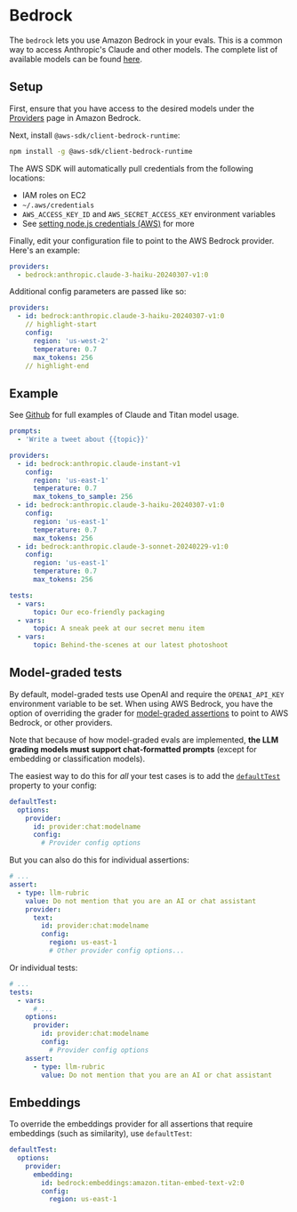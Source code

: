 # Bedrock

The `bedrock` lets you use Amazon Bedrock in your evals. This is a common way to access Anthropic's Claude and other models. The complete list of available models can be found [here](https://docs.aws.amazon.com/bedrock/latest/userguide/model-ids.html#model-ids-arns).

## Setup

First, ensure that you have access to the desired models under the [Providers](https://console.aws.amazon.com/bedrock/home) page in Amazon Bedrock.

Next, install `@aws-sdk/client-bedrock-runtime`:

```sh
npm install -g @aws-sdk/client-bedrock-runtime
```

The AWS SDK will automatically pull credentials from the following locations:

- IAM roles on EC2
- `~/.aws/credentials`
- `AWS_ACCESS_KEY_ID` and `AWS_SECRET_ACCESS_KEY` environment variables
- See [setting node.js credentials (AWS)](https://docs.aws.amazon.com/sdk-for-javascript/v2/developer-guide/setting-credentials-node.html) for more

Finally, edit your configuration file to point to the AWS Bedrock provider. Here's an example:

```yaml
providers:
  - bedrock:anthropic.claude-3-haiku-20240307-v1:0
```

Additional config parameters are passed like so:

```yaml
providers:
  - id: bedrock:anthropic.claude-3-haiku-20240307-v1:0
    // highlight-start
    config:
      region: 'us-west-2'
      temperature: 0.7
      max_tokens: 256
    // highlight-end
```

## Example

See [Github](https://github.com/promptfoo/promptfoo/tree/main/examples/amazon-bedrock) for full examples of Claude and Titan model usage.

```yaml
prompts:
  - 'Write a tweet about {{topic}}'

providers:
  - id: bedrock:anthropic.claude-instant-v1
    config:
      region: 'us-east-1'
      temperature: 0.7
      max_tokens_to_sample: 256
  - id: bedrock:anthropic.claude-3-haiku-20240307-v1:0
    config:
      region: 'us-east-1'
      temperature: 0.7
      max_tokens: 256
  - id: bedrock:anthropic.claude-3-sonnet-20240229-v1:0
    config:
      region: 'us-east-1'
      temperature: 0.7
      max_tokens: 256

tests:
  - vars:
      topic: Our eco-friendly packaging
  - vars:
      topic: A sneak peek at our secret menu item
  - vars:
      topic: Behind-the-scenes at our latest photoshoot
```

## Model-graded tests

By default, model-graded tests use OpenAI and require the `OPENAI_API_KEY` environment variable to be set. When using AWS Bedrock, you have the option of overriding the grader for [model-graded assertions](/docs/configuration/expected-outputs/model-graded/) to point to AWS Bedrock, or other providers.

Note that because of how model-graded evals are implemented, **the LLM grading models must support chat-formatted prompts** (except for embedding or classification models).

The easiest way to do this for _all_ your test cases is to add the [`defaultTest`](/docs/configuration/guide/#default-test-cases) property to your config:

```yaml title=promptfooconfig.yaml
defaultTest:
  options:
    provider:
      id: provider:chat:modelname
      config:
        # Provider config options
```

But you can also do this for individual assertions:

```yaml
# ...
assert:
  - type: llm-rubric
    value: Do not mention that you are an AI or chat assistant
    provider:
      text:
        id: provider:chat:modelname
        config:
          region: us-east-1
          # Other provider config options...
```

Or individual tests:

```yaml
# ...
tests:
  - vars:
      # ...
    options:
      provider:
        id: provider:chat:modelname
        config:
          # Provider config options
    assert:
      - type: llm-rubric
        value: Do not mention that you are an AI or chat assistant
```

## Embeddings

To override the embeddings provider for all assertions that require embeddings (such as similarity), use `defaultTest`:

```yaml
defaultTest:
  options:
    provider:
      embedding:
        id: bedrock:embeddings:amazon.titan-embed-text-v2:0
        config:
          region: us-east-1
```
